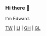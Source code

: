 ### Hi there 👋

I'm Edward.

[TW](https://twitter.com/eapm05) | [LI](https://linkedin.com/in/eapmason) | [GH](https://github.com/edapm) | [GL](https://gitlab.com/edapm) <!-- | [EM]()--> <!-- | [BL]() -->
<!--
**edapm/edapm** is a ✨ _special_ ✨ repository because its `README.md` (this file) appears on your GitHub profile.

Here are some ideas to get you started:

- 🔭 I’m currently working on ...
- 🌱 I’m currently learning ...
- 👯 I’m looking to collaborate on ...
- 🤔 I’m looking for help with ...
- 💬 Ask me about ...
- 📫 How to reach me: ...
- 😄 Pronouns: ...
- ⚡ Fun fact: ...
-->
